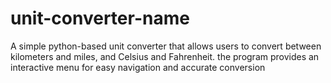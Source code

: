 # unit-converter-name
A simple python-based unit converter that allows users to convert between kilometers and miles, and Celsius and Fahrenheit. the program provides an interactive menu for easy  navigation and accurate conversion
